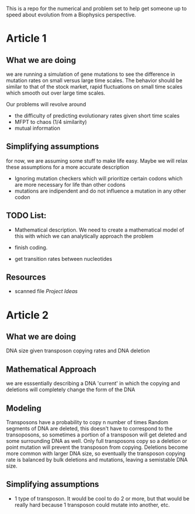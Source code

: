 This is a repo for the numerical and problem set to help get someone up to speed about evolution from a Biophysics perspective. 


# Article 1

## What we are doing

we are running a simulation of gene mutations to see the difference in mutation rates on small versus large time scales. The behavior should be similar to that of the stock market, rapid fluctuations on small time scales which smooth out over large time scales.

Our problems will revolve around

- the difficulty of predicting evolutionary rates given short time scales
- MFPT to chaos (1/4 similarity)
- mutual information


## Simplifying assumptions
for now, we are assuming some stuff to make life easy. Maybe we will relax these assumptions for a more accurate description

- Ignoring mutation checkers which will prioritize certain codons which are more necessary for life than other codons
- mutations are indipendent and do not influence a mutation in any other codon

## TODO List:

- Mathematical description. We need to create a mathematical model of this with which we can analytically approach the problem

- finish coding.

- get transition rates between nucleotides

## Resources

- scanned file *Project Ideas*



# Article 2

## What we are doing

DNA size given transposon copying rates and DNA deletion

## Mathematical Approach
we are esssentially describing a DNA 'current' in which the copying and deletions will completely change the form of the DNA

## Modeling
Transposons have a probability to copy n number of times
Random segments of DNA are deleted, this doesn't have to correspond to the transoposons, so sometimes a portion of a transposon will get deleted and some surrounding DNA as well. Only full transposons copy so a deletion or point mutation will prevent the transposon from copying. Deletions become more common with larger DNA size, so eventually the transposon copying rate is balanced by bulk deletions and mutations, leaving a semistable DNA size.

## Simplifying assumptions

- 1 type of transposon. It would be cool to do 2 or more, but that would be really hard because 1 transposon could mutate into another, etc.
